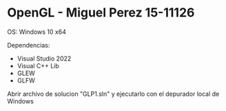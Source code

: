 # OpenGL - Miguel Perez 15-11126

OS: Windows 10 x64

Dependencias:
* Visual Studio 2022
* Visual C++ Lib
* GLEW
* GLFW

Abrir archivo de solucion "GLP1.sln" y ejecutarlo con el depurador local de Windows
